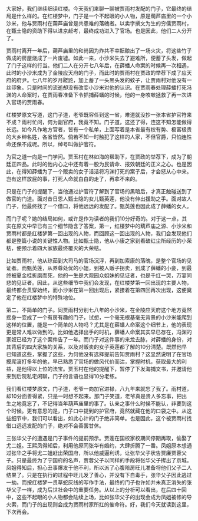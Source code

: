 
大家好，我们继续细读红楼。今天我们来聊一聊被贾雨村发配的门子，它最终的结局是什么样的。在红楼梦中，门子是一个不起眼的小人物，原是葫芦庙里的一个小沙米，他与贾雨村在葫芦庙曾是共患难的落魄者。以卖字撰文为生的穷儒贾雨村，在甄士隐的资助下得以进京赶考，最终成功进入了官场。也是因此，他们二人分开了。

贾雨村离开一年后，葫芦庙里的和尚因为炸共不幸酝酿出了一场火灾，将这些竹子做成的房屋烧成了一片废墟。如此一来，小沙米失去了避难所，便蓄了头发，做起了门子这样的行当。他们二人在分开七八年后，在薛蟠人命案的时候再一次相遇，此时的小沙米成为了金陵应天府的门子，而此时的贾雨村在贾政的举荐下成了应天府的府尹。七八年的岁月蹉跎，加上蓄了一头黑头发的蚊子，让贾雨村对他没有一丝印象。只是时间的流逝却没有改变小沙米对他的认识。在贾雨春处理薛蟠打死冯渊的人命案时，在贾雨春准备下令抓捕薛蟠的时候，他的一身咳嗽拯救了再一次进入官场的贾雨春。

红楼梦原文写道，这门子道，老爷既容任到这一省，难道就没抄一张本省护官符来不成？雨村忙问，何为副官府，我竟不知。门子道，这还了得，连这不知怎能做得长远。如今凡作地方官者，皆有一个私单，上面写着是本省最有权有势、极富极贵的大乡绅名姓，各省皆然。倘若不知一时触犯了这样的人家，不但官爵，只怕连性命还保不成呢。所以，绰号叫做护官符。

为官之道一向是一门学问。贾玉村在林如海的帮助下，在贾政的举荐下，成为了朝廷正四品。此时的他内心之中还有着一股为民请命、报效朝廷的正义之心。也是因此，在得知薛蟠为了一个贩卖的女子活活将冯渊打死的案子后，才会怒从心中来。岂有这样放屁的事，打死人命就白白的走了，再拿不来的。

只是在门子的提醒下，当他通过护官符了解到了官场的黑暗后，才真正触碰送到了做官的门道。面对昔日恩人甄士隐的女儿甄英莲，他没有伸出援助之手。面对故人门子，他最终找了一个借口，将他远远的发配了。甄英莲也因此成了薛蟠的女人。

而门子呢？她的结局如何，或许是作为读者的我们10分好奇的。对于这一点，其实在原文中早已有三个细节隐含了答案，第一，红楼梦中的葫芦庙之源、小沙米和贾雨村都是红楼梦第一回出现的人物，而回顾这一回出现的人物，我们会发现他们都是整篇小说的关键性人物。比如甄士隐，他从小康之家到看破红尘所经历的小荣枯，便预示着四大家族最终覆灭的大荣枯。

比如贾雨村，他从琼茹到大司马的官场沉浮，再到加索康的落魄，是整个官场的见证者。而甄英莲，从养尊处优的小姐，到被人贩子拐卖，到成了薛蟠的小妾，到最终被夏金桂折磨而死，他的一生是大观园众姐妹的见证者，也是千红一哭，万宴同悲的见证者。因此，从这些细节中我们会发现，在红楼梦第一回出现的主要人物，最终都会贯穿始终，而小沙米在第一回出现后，紧接着在第四回再次出现，这便奠定了他在红楼梦中的特殊地位。

第二，不简单的门子。同贾雨村分别七八年的小沙米，在金陵应天府这个地方竟然摇身一变成了一个有房有趣的门子，试想，一个毫无根基毫无背景的小沙米能爬到这样的位置，能是一个简单的人物吗？尤其是在薛蟠人命案这个细节上，他的表现更是常人难以做到的。比如他选择出手的时机，薛蟠人命案其实早已存在，冯渊的家奴已经为了这个案件告了一年。而门子对这件事的来龙去脉，对薛蟠的身份，对其背后的四大家族的关系，以及对贩卖的女子英莲都了解的10分清楚。既然他早已知道这些，掌握了这些，为何他没有选择提前告知贾雨村？这显然说明了在官场摸爬滚打多年的他，早已熟悉了官场的做风代价而沽，掌握时机，获取最大的利益，是他得以上位的法宝。贾玉村在他的提醒下，暂停了下发海捕文书，并邀请他来到后院私宅闲聊，门子的言语也显得10分老练。

我们看红楼梦原文，门子道，老爷一向加官进禄，八九年来就忘了我了。雨村道，却10分面善得紧，只是一时想不起来。那门子笑道，老爷真是贵人多忘事，把出生之地竟忘了，不记得当年葫芦庙里的事了。认亲之事什么时候不能认，非要到这个时候。更有意思的是，门子口中提到的护官府，竟然就藏在他的口袋之中。从这些细节中，我们可以看出，如此心计的门子绝非简单。也是因此，这个被贾雨村找借口远远发配的门子，绝对不会善罢甘休。

三张华父子的遭遇是门子事件的提前预示。贾莲在国校家校期间停期再取，偷娶了尤二姐。王熙凤得知后，利用他原同张华有婚约，大肆折腾了一番。凤姐原本想通过张华之手将尤二姐赶出荣国府，所以他威逼利诱，让张华父子状告贾廉贾蓉父子。只是最终为了宁国府的名声，贾蓉父子以同样的手段将张华父子撵出了京城。凤姐得知后，担心丑事爆发于他不利，所以派了心腹陪房旺儿准备将他们父子二人结果了。只是在执行的过程中旺儿发了善心，并没有下自毒手，张华父子因此逃过一劫。而按红楼梦一贯草蛇灰线的写作手法，最终的门子也许如并未真正消失的张华父子一样，成为后世社会中的重要任务。从以上的分析可以看出，在后四十回中，这些不起眼的小人物都会陆续上场，比如张华父子的出现会成为凤姐被修的导火索，而门子的出现则会成为贾雨村家所扛的催命符。好，我们今天就读到这里，下次再会。


